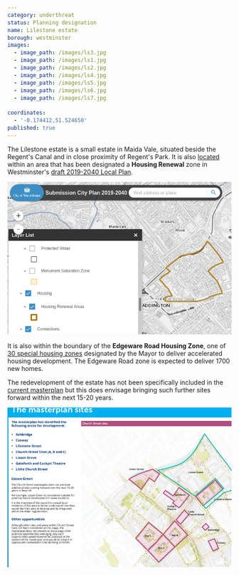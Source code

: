 ```yaml
---
category: underthreat
status: Planning designation 
name: Lilestone estate
borough: westminster
images:
  - image_path: /images/ls3.jpg
  - image_path: /images/ls1.jpg
  - image_path: /images/ls2.jpg
  - image_path: /images/ls4.jpg
  - image_path: /images/ls5.jpg
  - image_path: /images/ls6.jpg
  - image_path: /images/ls7.jpg

coordinates:
  - '-0.174412,51.524650'
published: true
---
```

The Lilestone estate is a small estate in Maida Vale, situated beside the Regent's Canal and in close proximity of Regent's Park.
It is also [located](https://lbhf.maps.arcgis.com/apps/webappviewer/index.html?id=7cab3cdf6e344a0fb24df59ed6b9bdc5) within an area that has been designated a __Housing Renewal__ zone in Westminster's [draft 2019-2040 Local Plan](https://www.westminster.gov.uk/cityplan2040).

<img src="/images/renewalarea.png" class="img-fluid rounded img-thumbnail">

It is also within the boundary of the __Edgeware Road Housing Zone__, one of [30 special housing zones](https://www.london.gov.uk/what-we-do/housing-and-land/increasing-housing-supply/housing-zones#acc-i-42741) designated by the Mayor to deliver accelerated housing development. The Edgeware Road zone is expected to deliver 1700 new homes.

The redevelopment of the estate has not been specifically included in the [current masterplan](https://committees.westminster.gov.uk/documents/s24437/Church_Street_masterplan__boards.pdf) but this does envisage bringing such further sites forward within the next 15-20 years.

<img src="/images/masterplansites.png" class="img-fluid rounded img-thumbnail">
